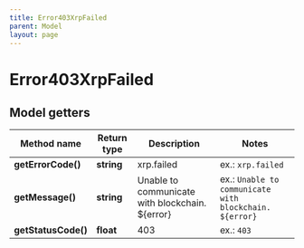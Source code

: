 ```yaml
---
title: Error403XrpFailed
parent: Model
layout: page
---
```


# Error403XrpFailed

## Model getters

Method name | Return type | Description | Notes
------------ | ------------- | ------------- | -------------
**getErrorCode()** | **string** | xrp.failed | ex.: `xrp.failed`
**getMessage()** | **string** | Unable to communicate with blockchain. ${error} | ex.: `Unable to communicate with blockchain. ${error}`
**getStatusCode()** | **float** | 403 | ex.: `403`

